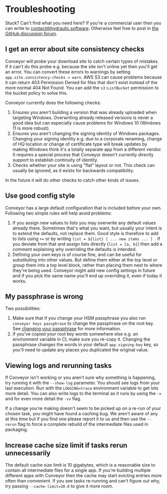 # Troubleshooting

Stuck? Can't find what you need here? If you're a commercial user then you can write to [contact@hydraulic.software](mailto:contact@hydraulic.software). Otherwise feel free to post in [the GitHub discussion forum](https://github.com/hydraulic-software/conveyor/discussions).

## I get an error about site consistency checks

Conveyor will probe your download site to catch certain types of mistakes. If it can't do this probe e.g. because the site isn't online yet then you'll get an error. You can convert these errors to warnings by setting `app.site.consistency-checks = warn`. AWS S3 can cause problems because it can return 403 Permission Denied for files that don't exist instead of the more normal 404 Not Found. You can add the `s3:ListBucket` permission to the bucket policy to solve this.

Conveyor currently does the following checks:

1. Ensures you aren't building a version that was already uploaded when targeting Windows. Overwriting already released versions is never a good idea but can especially cause problems for Windows 10 (Windows 11 is more robust).
2. Ensures you aren't changing the signing identity of Windows packages. Changing your signing identity e.g. due to a corporate renaming, change of HQ location or change of certificate type will break updates by making Windows think it's a totally separate app from a different vendor. It requires a special process that Conveyor doesn't currently directly support to establish continuity of identity.
3. Checks whether your site is using "flat" layout or not. This check can usually be ignored, as it exists for backwards compatibility.

In the future it will do other checks to catch other kinds of issues.

## Use good config style

Conveyor has a large default configuration that is included before your own. Following two simple rules will help avoid problems:

1. If you assign new values to lists you may overwrite any default values already there. Sometimes that's what you want, but usually your intent is to extend the defaults, not replace them. Good style is therefore to add to lists using `+=` or by writing `list = ${list} [ ... new items ... ] `. If you deviate from that and assign lists directly (`list = [a, b]`) then add a comment explaining why overriding the defaults is intended.
2. Defining your own keys is of course fine, and can be useful for substituting into other values. But define them either at the top level or group them into a top level block, rather than placing them next to where they're being used. Conveyor might add new config settings in future and if you pick the same name you'll end up overriding it, even if today it works.

## My passphrase is wrong

Two possibilities:

1. Make sure that if you change your HSM passphrase you also run `conveyor keys passphrase` to change the passphrase on the root key. See [changing your passphrase](../configs/keys-and-certificates.md#passphrases) for more information.
2. If you've copied your root key words somewhere else e.g. an environment variable in CI, make sure you re-copy it. Changing the passphrase changes the words in your default `app.signing-key` key, so you'll need to update any places you duplicated the original value. 

## Viewing logs and rerunning tasks

If Conveyor isn't working or you aren't sure why something is happening, try running it with the `--show-log` parameter. You should see logs from your last execution. Run with the `LOGGING=trace` environment variable to get lots more detail. You can also write logs to the terminal as it runs by using the `-v` and for even more detail the `-vv` flag.

If a change you're making doesn't seem to be picked up on a re-run of your chosen task, you might have found a caching bug. We aren't aware of any at this time but if you find one please report it to us and then use the `--rerun` flag to force a complete rebuild of the intermediate files used in packaging.

## Increase cache size limit if tasks rerun unnecessarily

The default cache size limit is 10 gigabytes, which is a reasonable size to contain all intermediate files for a single app. If you're building multiple different apps with Conveyor then the cache may start evicting entries more often than convenient. If you see tasks re-running and can't figure out why, try passing `--cache-limit=20.0` to give it more room.
